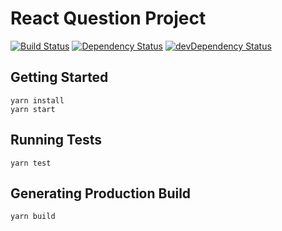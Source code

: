 # React Question Project
[![Build Status](https://travis-ci.org/alexbrazier/questions-react-app.svg?branch=master)](https://travis-ci.org/alexbrazier/questions-react-app)
[![Dependency Status](https://img.shields.io/david/alexbrazier/questions-react-app.svg)](https://david-dm.org/alexbrazier/questions-react-app)
[![devDependency Status](https://img.shields.io/david/dev/alexbrazier/questions-react-app.svg)](https://david-dm.org/alexbrazier/questions-react-app?type=dev)

## Getting Started

```
yarn install
yarn start
```

## Running Tests
```
yarn test
```

## Generating Production Build
```
yarn build
```
